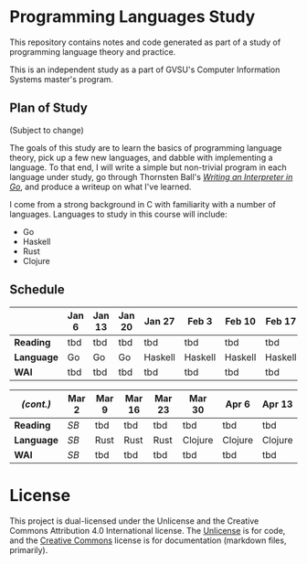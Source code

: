 
# Programming Languages Study

This repository contains notes and code generated as part of a study of programming language theory
and practice.

This is an independent study as a part of GVSU's Computer Information Systems master's program.

## Plan of Study

(Subject to change)

The goals of this study are to learn the basics of programming language theory, pick up a few new
languages, and dabble with implementing a language. To that end, I will write a simple but
non-trivial program in each language under study, go through Thornsten Ball's [_Writing an
Interpreter in Go_](https://interpreterbook.com/), and produce a writeup on what I've learned.

I come from a strong background in C with familiarity with a number of languages. Languages to study
in this course will include:

- Go
- Haskell
- Rust
- Clojure

## Schedule

|              | Jan 6 | Jan 13 | Jan 20 | Jan 27  | Feb 3   | Feb 10  | Feb 17  | Feb 24 |
| ------------ | ----- | ------ | ------ | ------- | ------- | ------- | ------- | ------ |
| **Reading**  | tbd   | tbd    | tbd    | tbd     | tbd     | tbd     | tbd     | tbd    |
| **Language** | Go    | Go     | Go     | Haskell | Haskell | Haskell | Haskell | Rust   |
| **WAI**      | tbd   | tbd    | tbd    | tbd     | tbd     | tbd     | tbd     | tbd    |

| _(cont.)_    | Mar 2 | Mar 9 | Mar 16 | Mar 23 | Mar 30  | Apr 6   | Apr 13  |
| ------------ | ----- | ----- | ------ | ------ | ------- | ------- | ------- |
| **Reading**  | _SB_  | tbd   | tbd    | tbd    | tbd     | tbd     | tbd     |
| **Language** | _SB_  | Rust  | Rust   | Rust   | Clojure | Clojure | Clojure |
| **WAI**      | _SB_  | tbd   | tbd    | tbd    | tbd     | tbd     | tbd     |

# License

This project is dual-licensed under the Unlicense and the Creative Commons Attribution 4.0
International license. The [Unlicense](LICENSE_CODE) is for code, and the [Creative
Commons](LICENSE_DOCS) license is for documentation (markdown files, primarily).
